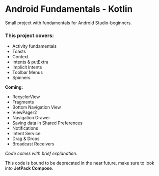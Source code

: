 
# Android Fundamentals - Kotlin

Small project with fundamentals for Android Studio-beginners.

### This project covers:
- Activity fundamentals 
- Toasts
- Context
- Intents & putExtra
- Implicit Intents
- Toolbar Menus
- Spinners

**Coming:**
- RecyclerView
- Fragments
- Bottom Navigation View
- ViewPager2
- Navigation Drawer
- Saving data in Shared Preferences
- Notifications
- Intent Service
- Drag & Drops
- Broadcast Receivers

*Code comes with brief explanation.*

This code is bound to be deprecated in the near future, make sure to look into **JetPack Compose**.
